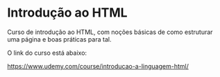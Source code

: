 # Introdução ao HTML

Curso de introdução ao HTML, com noções básicas de como estruturar uma página e boas práticas para tal.

O link do curso está abaixo:

https://www.udemy.com/course/introducao-a-linguagem-html/